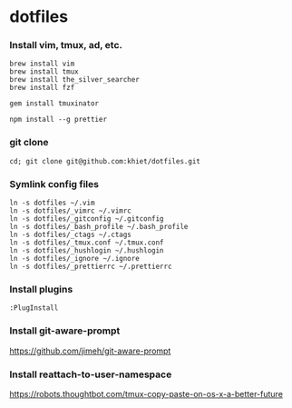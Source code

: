 dotfiles
=======================

### Install vim, tmux, ad, etc.
```
brew install vim
brew install tmux
brew install the_silver_searcher
brew install fzf

gem install tmuxinator

npm install --g prettier
```

### git clone
```
cd; git clone git@github.com:khiet/dotfiles.git
```

### Symlink config files
```
ln -s dotfiles ~/.vim
ln -s dotfiles/_vimrc ~/.vimrc
ln -s dotfiles/_gitconfig ~/.gitconfig
ln -s dotfiles/_bash_profile ~/.bash_profile
ln -s dotfiles/_ctags ~/.ctags
ln -s dotfiles/_tmux.conf ~/.tmux.conf
ln -s dotfiles/_hushlogin ~/.hushlogin
ln -s dotfiles/_ignore ~/.ignore
ln -s dotfiles/_prettierrc ~/.prettierrc
```

### Install plugins
```
:PlugInstall
```

### Install git-aware-prompt
https://github.com/jimeh/git-aware-prompt

### Install reattach-to-user-namespace
https://robots.thoughtbot.com/tmux-copy-paste-on-os-x-a-better-future
